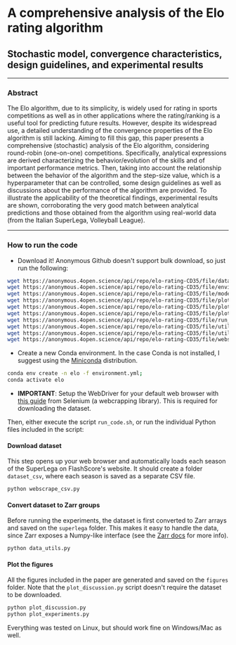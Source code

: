 # A comprehensive analysis of the Elo rating algorithm

## Stochastic model, convergence characteristics, design guidelines, and experimental results

---

### Abstract

The Elo algorithm, due to its simplicity, is widely used for rating in sports competitions as well as in other applications where the rating/ranking is a useful tool for predicting future results. However, despite its widespread use, a detailed understanding of the convergence properties of the Elo algorithm is still lacking. Aiming to fill this gap, this paper presents a comprehensive (stochastic) analysis of the Elo algorithm, considering round-robin (one-on-one) competitions. Specifically, analytical expressions are derived characterizing the behavior/evolution of the skills and of important performance metrics. Then, taking into account the relationship between the behavior of the algorithm and the step-size value, which is a hyperparameter that can be controlled, some design guidelines as well as discussions about the performance of the algorithm are provided. To illustrate the applicability of the theoretical findings, experimental results are shown, corroborating the very good match between analytical predictions and those obtained from the algorithm using real-world data (from the Italian SuperLega, Volleyball League).

---

### How to run the code

- Download it! Anonymous Github doesn't support bulk download, so just run the following:

```bash
wget https://anonymous.4open.science/api/repo/elo-rating-CD35/file/data_utils.py
wget https://anonymous.4open.science/api/repo/elo-rating-CD35/file/environment.yml
wget https://anonymous.4open.science/api/repo/elo-rating-CD35/file/model_utils.py
wget https://anonymous.4open.science/api/repo/elo-rating-CD35/file/plot_discussion.py
wget https://anonymous.4open.science/api/repo/elo-rating-CD35/file/plot_experiments.py
wget https://anonymous.4open.science/api/repo/elo-rating-CD35/file/plot_utils.py
wget https://anonymous.4open.science/api/repo/elo-rating-CD35/file/run_code.sh
wget https://anonymous.4open.science/api/repo/elo-rating-CD35/file/utils.py
wget https://anonymous.4open.science/api/repo/elo-rating-CD35/file/utils_pytorch.py
wget https://anonymous.4open.science/api/repo/elo-rating-CD35/file/webscrape_csv.py
```

- Create a new Conda environment. In the case Conda is not installed, I suggest using the [Miniconda](https://docs.conda.io/en/latest/miniconda.html) distribution.

```bash
conda env create -n elo -f environment.yml;
conda activate elo
```

- **IMPORTANT**: Setup the WebDriver for your default web browser with [this guide](https://www.selenium.dev/documentation/webdriver/getting_started/install_drivers/) from Selenium (a webcrapping library). This is required for downloading the dataset.

Then, either execute the script `run_code.sh`, or run the individual Python files included in the script:

#### Download dataset

This step opens up your web browser and automatically loads each season of the SuperLega on FlashScore's website. It should create a folder `dataset_csv`, where each season is saved as a separate CSV file.

```bash
python webscrape_csv.py
```

#### Convert dataset to Zarr groups

Before running the experiments, the dataset is first converted to Zarr arrays and saved on the `superlega` folder. This makes it easy to handle the data, since Zarr exposes a Numpy-like interface (see the [Zarr docs](https://zarr.readthedocs.io/en/stable/) for more info).

```bash
python data_utils.py
```

#### Plot the figures

All the figures included in the paper are generated and saved on the `figures` folder. Note that the `plot_discussion.py` script doesn't require the dataset to be downloaded.

```bash
python plot_discussion.py
python plot_experiments.py
```

Everything was tested on Linux, but should work fine on Windows/Mac as well.
